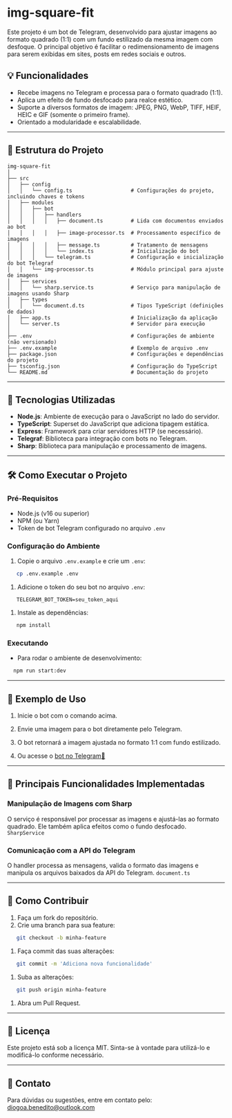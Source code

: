 # img-square-fit
Este projeto é um bot de Telegram, desenvolvido para ajustar imagens
ao formato quadrado (1:1) com um fundo estilizado da mesma imagem
com desfoque. O principal objetivo é facilitar o redimensionamento
de imagens para serem exibidas em sites, posts em redes sociais e
outros.

## 💡 Funcionalidades
- Recebe imagens no Telegram e processa para o formato quadrado (1:1).
- Aplica um efeito de fundo desfocado para realce estético.
- Suporte a diversos formatos de imagem: JPEG, PNG, WebP, TIFF, HEIF, HEIC e GIF (somente o primeiro frame).
- Orientado a modularidade e escalabilidade.
---
## 📂 Estrutura do Projeto
```text
img-square-fit
│
├── src
│   ├── config
│   │   └── config.ts                   # Configurações do projeto, incluindo chaves e tokens
│   ├── modules
│   │   ├── bot
│   │   │   ├── handlers
│   │   │   │   ├── document.ts         # Lida com documentos enviados ao bot
│   │   │   │   ├── image-processor.ts  # Processamento específico de imagens
│   │   │   │   ├── message.ts          # Tratamento de mensagens
│   │   │   │   └── index.ts            # Inicialização do bot
│   │   │   └── telegram.ts             # Configuração e inicialização do bot Telegraf
│   │   └── img-processor.ts            # Módulo principal para ajuste de imagens
│   ├── services
│   │   └── sharp.service.ts            # Serviço para manipulação de imagens usando Sharp
│   ├── types
│   │   └── document.d.ts               # Tipos TypeScript (definições de dados)
│   ├── app.ts                          # Inicialização da aplicação
│   └── server.ts                       # Servidor para execução
│
├── .env                                # Configurações de ambiente (não versionado)
├── .env.example                        # Exemplo de arquivo .env
├── package.json                        # Configurações e dependências do projeto
├── tsconfig.json                       # Configuração do TypeScript
└── README.md                           # Documentação do projeto
```
---
## 🚀 Tecnologias Utilizadas
- **Node.js**: Ambiente de execução para o JavaScript no lado do servidor.
- **TypeScript**: Superset do JavaScript que adiciona tipagem estática.
- **Express**: Framework para criar servidores HTTP (se necessário).
- **Telegraf**: Biblioteca para integração com bots no Telegram.
- **Sharp**: Biblioteca para manipulação e processamento de imagens.
---
## 🛠️ Como Executar o Projeto
### Pré-Requisitos
- Node.js (v16 ou superior)
- NPM (ou Yarn)
- Token de bot Telegram configurado no arquivo `.env`

### Configuração do Ambiente
1. Copie o arquivo `.env.example` e crie um `.env`:
``` bash
   cp .env.example .env
```
1. Adicione o token do seu bot no arquivo `.env`:
``` env
   TELEGRAM_BOT_TOKEN=seu_token_aqui
```
1. Instale as dependências:
``` bash
   npm install
```
### Executando
- Para rodar o ambiente de desenvolvimento:
``` bash
  npm run start:dev
```
---
## 📸 Exemplo de Uso
1. Inicie o bot com o comando acima.
2. Envie uma imagem para o bot diretamente pelo Telegram.
3. O bot retornará a imagem ajustada no formato 1:1 com fundo estilizado.

4. Ou acesse o [bot no Telegram🔗](https://t.me/imgsquarefitbot) 

---
## 🔧 Principais Funcionalidades Implementadas
### Manipulação de Imagens com Sharp
O serviço é responsável por processar as imagens e ajustá-las ao formato quadrado. Ele também aplica efeitos como o fundo desfocado. `SharpService`
### Comunicação com a API do Telegram
O handler processa as mensagens, valida o formato das imagens e manipula os arquivos baixados da API do Telegram. `document.ts`

---
## 📝 Como Contribuir
1. Faça um fork do repositório.
2. Crie uma branch para sua feature:
``` bash
   git checkout -b minha-feature
```
1. Faça commit das suas alterações:
``` bash
   git commit -m 'Adiciona nova funcionalidade'
```
1. Suba as alterações:
``` bash
   git push origin minha-feature
```
1. Abra um Pull Request.
---
## 📄 Licença
Este projeto está sob a licença MIT. Sinta-se à vontade para utilizá-lo e modificá-lo conforme necessário.

---
## 🤝 Contato
Para dúvidas ou sugestões, entre em contato pelo: diogoa.benedito@outlook.com
